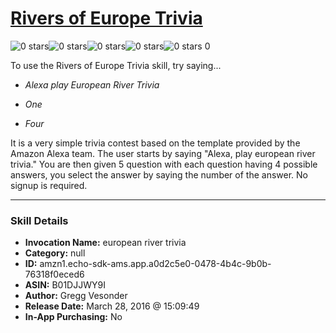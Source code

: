 # [Rivers of Europe Trivia](http://alexa.amazon.com/#skills/amzn1.echo-sdk-ams.app.a0d2c5e0-0478-4b4c-9b0b-76318f0eced6)
![0 stars](../../images/ic_star_border_black_18dp_1x.png)![0 stars](../../images/ic_star_border_black_18dp_1x.png)![0 stars](../../images/ic_star_border_black_18dp_1x.png)![0 stars](../../images/ic_star_border_black_18dp_1x.png)![0 stars](../../images/ic_star_border_black_18dp_1x.png) 0

To use the Rivers of Europe Trivia skill, try saying...

* *Alexa play European River Trivia*

* *One*

* *Four*

It is a very simple trivia contest based on the template provided by the Amazon Alexa team.  The user starts by saying "Alexa, play european river trivia."  You are then given 5 question with each question having 4 possible answers, you select the answer by saying the number of the answer. No signup is required.

***

### Skill Details

* **Invocation Name:** european river trivia
* **Category:** null
* **ID:** amzn1.echo-sdk-ams.app.a0d2c5e0-0478-4b4c-9b0b-76318f0eced6
* **ASIN:** B01DJJWY9I
* **Author:** Gregg Vesonder
* **Release Date:** March 28, 2016 @ 15:09:49
* **In-App Purchasing:** No
